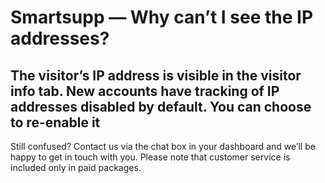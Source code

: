 # Smartsupp — Why can’t I see the IP addresses?
## The visitor’s IP address is visible in the visitor info tab. New accounts have tracking of IP addresses disabled by default. You can choose to re-enable it
Still confused? Contact us via the chat box in your dashboard and we’ll be happy to get in touch with you. Please note that customer service is included only in paid packages.

